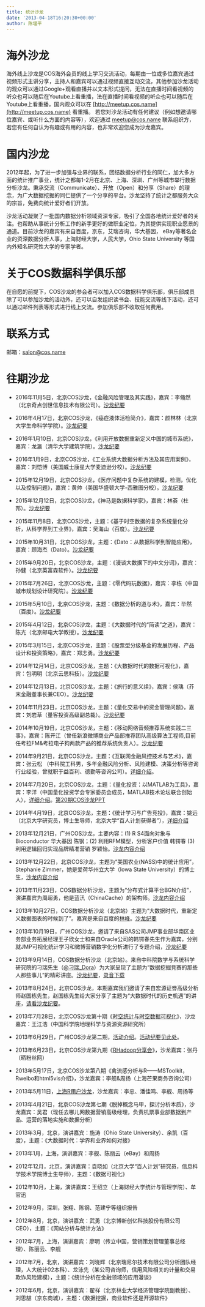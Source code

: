 ```yaml
---
title: 统计沙龙
date: '2013-04-18T16:20:30+00:00'
author: 陈堰平
---
```


# 海外沙龙

海外线上沙龙是COS海外会员的线上学习交流活动，每期由一位或多位嘉宾通过视频形式主讲分享，主持人和嘉宾可以通过视频直接互动交流，其他参加沙龙活动的观众可以通过Google+观看直播并以文本形式提问，无法在直播时间看视频的听众也可以随后在Youtube上看重播，法在直播时间看视频的听众也可以随后在Youtube上看重播，国内观众可以在 [http://meetup.cos.name](http://meetup.cos.name) 看重播。 若您对沙龙活动有任何建议（例如想邀请哪位嘉宾、或听什么方面的内容等），欢迎通过 meetup@cos.name 联系组织方，若您有任何自认为有趣或有用的内容，也非常欢迎您成为沙龙嘉宾。

# 国内沙龙

2012年起，为了进一步加强与业界的联系，团结数据分析行业的同仁，加大多方面的统计推广事业，统计之都每1-2月在北京、上海、深圳、广州等城市举行数据分析沙龙。秉承交流（Communicate）、开放（Open）和分享（Share）的理念，为广大数据挖掘的同仁提供了一个分享的平台。沙龙坚持了统计之都服务大众的宗旨，免费向统计爱好者们开放。

沙龙活动凝聚了一批国内数据分析领域资深专家，吸引了全国各地统计爱好者的关注。也帮助从事统计分析工作的新手更好的做职业定位，为其提供实现职业愿景的通道。目前沙龙的嘉宾有来自百度，京东，艾瑞咨询，华大基因， eBay等著名企业的资深数据分析人事，上海财经大学，人民大学，Ohio State University 等国内外知名研究性大学的专家学者。

# 关于COS数据科学俱乐部

在自愿的前提下，COS沙龙的参会者可以加入COS数据科学俱乐部，俱乐部成员除了可以参加沙龙的活动外，还可以自发组织读书会、技能交流等线下活动，还可以通过邮件列表等形式进行线上交流。参加俱乐部不收取任何费用。

# 联系方式

邮箱：salon@cos.name

# 往期沙龙

  * 2016年11月5日，北京COS沙龙，《金融风险管理及其实践》，嘉宾：李翛然（北京奇点创世信息技术有限公司）。[沙龙纪要](https://cos.name/?p=13243&preview=true)
  * 2016年4月17日，北京COS沙龙，《癌症液体活检简介》，嘉宾：颜林林（北京大学生命科学学院）。[沙龙纪要](/2016/05/20160417salon/)
  * 2016年1月10日，北京COS沙龙，《利用开放数据重新定义中国的城市系统》，嘉宾：龙瀛（清华大学建筑学院）。[沙龙纪要](/2016/01/20160110salon/)
  * 2016年1月9日，北京COS沙龙，《工业系统大数据分析方法及其应用案例》，嘉宾：刘恺博（美国威士康星大学麦迪逊分校）。[沙龙纪要](/2016/01/20160109salon/#more-11864)
  * 2015年12月19日，北京COS沙龙，《医疗问题中复杂系统的建模，检测，优化以及控制问题》，嘉宾：黄帅（美国华盛顿大学-西雅图分校）。[沙龙纪要](/2015/12/20151219salon/)
  * 2015年12月12日，北京COS沙龙，《神马是数据科学家》，嘉宾：林荟（杜邦）。[沙龙纪要](/2015/12/20151212salon/)
  * 2015年11月8日，北京COS沙龙，主题：《基于时空数据的复杂系统量化分析，从科学界到工业界》，嘉宾：吴海山（百度）。[沙龙纪要](/2015/11/20151108salon/)
  * 2015年10月31日，北京COS沙龙，主题：《Dato：从数据科学到智能应用》，嘉宾：顾海杰（Dato）。[沙龙纪要](/2015/11/20151031salon/)
  * 2015年9月20日，北京COS沙龙，主题：《漫谈大数据下的中文分词》，嘉宾：孙健（北京英富森软件）。[沙龙纪要](/2015/09/20150920salon/)
  * 2015年7月26日，北京COS沙龙，主题：《零代码玩数据》，嘉宾：李栋（中国城市规划设计研究院）。[沙龙纪要](/2015/07/29salon/)
  * 2015年5月10日，北京COS沙龙，主题：《数据分析的道与术》，嘉宾：毕然（百度）。[沙龙纪要](/2015/05/28salon/)
  * 2015年4月12日，北京COS沙龙，主题：《大数据时代的“简读”之道》，嘉宾：陈光（北京邮电大学教授）。[沙龙纪要](/2015/04/27salon/)
  * 2015年3月15日，北京COS沙龙，主题：《股票型分级基金的发展历程、产品设计和投资策略》，嘉宾：郑志勇。[沙龙纪要](/2015/03/26salon/)
  * 2014年12月14日，北京COS沙龙，主题：《大数据时代的数据可视化》，嘉宾：包明明（北京云思科技）。[沙龙纪要](/2014/12/25salon/)
  * 2014年12月13日，北京COS沙龙，主题：《旅行的意义续》，嘉宾：侯瑀（芥末金融董事长兼CEO）。[沙龙纪要](/2014/12/24salon/)
  * 2014年11月23日，北京COS沙龙，主题：《量化交易中的资金管理问题》，嘉宾：刘岩草（量客投资高级副总裁）。[沙龙纪要](/2014/11/23salon/ "沙龙纪要")
  * 2014年10月19日，北京COS沙龙，主题：《移动网络音频推荐系统实践二三事》，嘉宾：陈开江（曾任新浪微博商业产品部推荐团队高级算法工程师,目前任考拉FM&考拉电子狗两款产品的推荐系统负责人）。[沙龙纪要](/2014/10/22salon/ "沙龙纪要")
  * 2014年9月21日，北京COS沙龙，主题：《互联网金融风控技术与艺术》，嘉宾：张云松 （中科院工科男，多年金融风险分析、风险建模、决策分析等咨询行业经验，曾就职于益百利、德勤等咨询公司）。[详细介绍](http://21salon.vasee.com)。

  * 2014年7月20日，北京COS沙龙，主题：《量化投资：以MATLAB为工具》，嘉宾：李洋（中国量化投资学会专家委员会成员，MATLAB技术论坛联合创始人），[详细介绍](http://20salon.vasee.com/ "第20期统计沙龙")。[第20期COS沙龙PPT](https://cos.name/wp-content/uploads/2013/04/第20期COS沙龙PPT.ppt)
  * 2014年4月19日，北京COS沙龙，主题：《统计学习与广告竞投》，嘉宾：姚远（北京大学研究员，博士生导师，北京大学“百人计划获得者”），[详细介绍](http://cossalon201404bj.vasee.com/)
  * 2013年12月21日，广州COS沙龙，主要内容：(1) R S4面向对象与Bioconductor  华大基因 陈钢；(2) 利用RFM模型，分析客户价值  韩锷春 (3) 利用逻辑回归实现品牌精准营销 罗颖怡。[沙龙内容介绍](http://cossalon201312gd.vasee.com/)
  * 2013年12月22日，北京COS沙龙，主题为“美国农业(NASS)中的统计应用”，Stephanie Zimmer，她是爱荷华州立大学（Iowa State University）的博士生，[沙龙内容介绍](http://cossalon201312bj.vasee.com/)
  * 2013年11月23日，COS数据分析沙龙，主题为“分布式计算平台BGN介绍”，演讲嘉宾为周超勇，他是蓝汛（ChinaCache）的架构师。[沙龙内容介绍](http://cossalon201311bj.vasee.com/)
  * 2013年10月27日，COS数据分析沙龙（北京站）主题为“大数据时代，重新定义数据图表的时候到了”。嘉宾是来自百度的[林峰](http://weibo.com/kenerlinfeng)。[沙龙纪要](/2013/11/salon-beijing-16th/)
  * 2013年10月19日，广州COS沙龙，邀请了来自SAS公司JMP事业部华南区业务部业务拓展经理王子欣女士和来自Oracle公司的韩锷春先生作为嘉宾，分别就JMP可视化统计学习和微博营销数字化分析进行了专题介绍，[沙龙纪要](/2013/11/cos-salon-15th-guangzhou/)
  * 2013年9月14日，COS数据分析沙龙（北京站）。来自中科院数学与系统科学研究院的刁瑞先生（[@刁瑞_Dora]( http://weibo.com/diaorui1987)）为大家呈现了主题为“数据挖掘竞赛的那些人那些事儿”的精彩讲座。[沙龙纪要](/2013/10/beijing-cos-salon-sep-2013/)，[录音下载](http://pan.baidu.com/s/189njX)
  * 2013年8月24日，北京COS沙龙，本期嘉宾我们邀请了来自宏源证劵高级分析师赵国栋先生，赵国栋先生给大家分享了主题为“大数据时代的历史机遇”的讲座，[请看沙龙纪要](/2013/08/beijing-cos-salon-aug-2013/ "大数据时代的历史机遇")。
  * 2013年7月28日，北京COS沙龙第十期《[时空统计与时空数据可视化](/2013/08/beijing-cos-salon-jul-2013/)》，沙龙嘉宾：王江浩（中国科学院地理科学与资源资源研究所）
  * 2013年6月29日，广州COS沙龙第二期，[活动介绍](http://cossalon201306gz.vasee.com/)。[活动纪要见此处](/2013/07/guangzhou-cos-salon2/)。
  * 2013年6月23日，北京COS沙龙第九期《[RHadoop分享会](/2013/07/beijing-cos-salon-june-2013/)》，沙龙嘉宾：张丹（晒粉丝网）
  * 2013年5月17日，北京COS沙龙第八期《禽流感分析与R——MSToolkit，Rweibo和html5vis介绍》，沙龙嘉宾：李舰&周扬（上海芒果商务咨询公司）
  * 2013年5月11日，[上海R用户沙龙](/2013/05/shanghai-r-salon-may-2013/ "上海R用户沙龙会议纪要")，沙龙嘉宾：李忠、潘佳鸣、李舰、周扬等
  * 2013年4月21日，北京COS沙龙第七期《脱掉概念马甲，探讨分析本质》，沙龙嘉宾：吴君（现任去哪儿网数据营销高级经理，负责机票事业部数据到产品、运营的落地实施和数据分析）
  * 2013年3月，北京，演讲嘉宾：施涛（Ohio State University）、余凯（百度），主题：《大数据时代：学界和业界如何对接》
  * 2013年1月，上海，演讲嘉宾：李舰、陈丽云（eBay）和周扬
  * 2012年12月，北京，演讲嘉宾：袁晓如（北京大学“百人计划”研究员，信息科学技术学院博士生导师），主题：《数据可视化》
  * 2012年10月，上海，演讲嘉宾：王绍立（上海财经大学统计与管理学院）、牟官迅
  * 2012年9月，深圳，张翔、陈钢、范建宁等组织报告
  * 2012年8月，北京，演讲嘉宾：武勇（北京博新创亿科技股份有限公司CEO），主题：《网站分析与统计方法》
  * 2012年7月，上海，演讲嘉宾：廖明（传立中国，营销策划管理董事总经理）、陈丽云、李舰
  * 2012年7月，北京，演讲嘉宾：刘晓辉（北京瑞尼尔技术有限公司分析团队经理，人大统计02本科）、龙泳先（某公司咨询师，信用风险相关的计量和交易欺诈风险建模），主题：《统计分析在金融领域的应用漫谈》
  * 2012年6月，北京，演讲嘉宾：翟祥（北京林业大学经济管理学院副教授）、刘思喆（京东商城），主题：《数据挖掘，商业软件还是开源软件》
